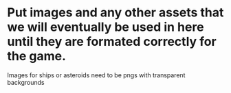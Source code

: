 # Put images and any other assets that we will eventually be used in here until they are formated correctly for the game.
Images for ships or asteroids need to be pngs with transparent backgrounds
